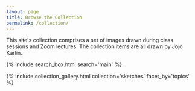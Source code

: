 ```yaml
---
layout: page
title: Browse the Collection
permalink: /collection/
---
```


This site's collection comprises a set of images drawn during class sessions and Zoom lectures. The collection items are all drawn by Jojo Karlin.

{% include search_box.html search='main' %}

{% include collection_gallery.html collection='sketches' facet_by='topics' %}
